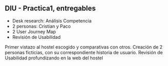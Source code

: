 ## DIU - Practica1, entregables


- Desk research: Análisis Competencia 
- 2 personas: Cristian y Paco
- 2 User Journey Map
- Revisión de Usabilidad 


Primer vistazo al hostel escogido y comparativas con otros.
Creación de 2 personas ficticias, con su correspondiente historia de usuario.
Revisión de Usabilidad profundizando en la web del hostel